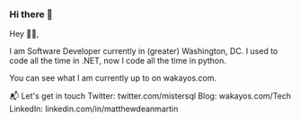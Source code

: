 ### Hi there 👋

<!--
**matthewdeanmartin/matthewdeanmartin** is a ✨ _special_ ✨ repository because its `README.md` (this file) appears on your GitHub profile.

Here are some ideas to get you started:

- 🔭 I’m currently working on ...
- 🌱 I’m currently learning ...
- 👯 I’m looking to collaborate on ...
- 🤔 I’m looking for help with ...
- 💬 Ask me about ...
- 📫 How to reach me: ...
- 😄 Pronouns: ...
- ⚡ Fun fact: ...
-->


Hey 👋🏻,

I am Software Developer currently in (greater) Washington, DC. I used to code all the time in .NET, now I code all
the time in python.

You can see what I am currently up to on wakayos.com.

📬 Let's get in touch
Twitter: twitter.com/mistersql
Blog: wakayos.com/Tech
LinkedIn: linkedin.com/in/matthewdeanmartin